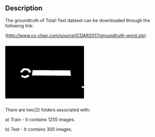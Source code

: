 ## Description

The groundtruth of Total-Text dataset can be downloaded through the following link:

(http://www.cs-chan.com/source/ICDAR2017/groundtruth-word.zip).

<img src="gtword.gif" width="50%">

There are two(2) folders associated with:

a) Train - It contains 1255 images.

b) Test - It contains 300 images.
